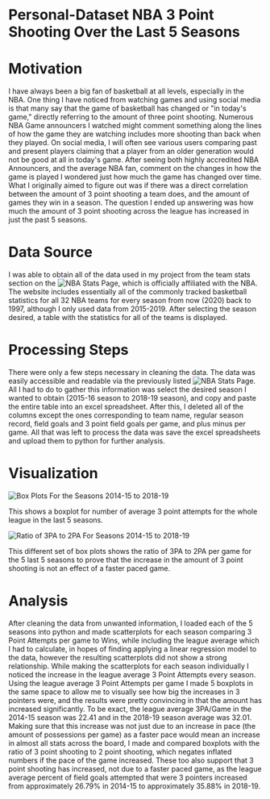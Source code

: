 # Personal-Dataset NBA 3 Point Shooting Over the Last 5 Seasons

# Motivation
I have always been a big fan of basketball at all levels, especially in the NBA. One thing I have noticed from watching games and using social media is that many say that the game of basketball has changed or "in today's game," directly referring to the amount of three point shooting. Numerous NBA Game announcers I watched might comment something along the lines of how the game they are watching includes more shooting than back when they played. On social media, I will often see various users comparing past and present players claiming that a player from an older generation would not be good at all in today's game. After seeing both highly accredited NBA Announcers, and the average NBA fan, comment on the changes in how the game is played I wondered just how much the game has changed over time. What I originally aimed to figure out was if there was a direct correlation between the amount of 3 point shooting a team does, and the amount of games they win in a season. The question I ended up answering was how much the amount of 3 point shooting across the league has increased in just the past 5 seasons.


# Data Source
I was able to obtain all of the data used in my project from the team stats section on the ![NBA Stats Page](https://www.nba.com/stats/teams/traditional/?sort=W_PCT&dir=-1), which is officially affiliated with the NBA. The website includes essentially all of the commonly tracked basketball statistics for all 32 NBA teams for every season from now (2020) back to 1997, although I only used data from 2015-2019. After selecting the season desired, a table with the statistics for all of the teams is displayed.

# Processing Steps
There were only a few steps necessary in cleaning the data. The data was easily accessible and readable via the previously listed ![NBA Stats Page](https://www.nba.com/stats/teams/traditional/?sort=W_PCT&dir=-1). All I had to do to gather this information was select the desired season I wanted to obtain (2015-16 season to 2018-19 season), and copy and paste the entire table into an excel spreadsheet. After this, I deleted all of the columns except the ones corresponding to team name, regular season record, field goals and 3 point field goals per game, and plus minus per game. All that was left to process the data was save the excel spreadsheets and upload them to python for further analysis.

# Visualization
![Box Plots For the Seasons 2014-15 to 2018-19](https://github.com/kianwazzu/Personal-Dataset/blob/master/all%20seasons%20boxplots.png)

This shows a boxplot for number of average 3 point attempts for the whole league in the last 5 seasons.

![Ratio of 3PA to 2PA For Seasons 2014-15 to 2018-19](https://github.com/kianwazzu/Personal-Dataset/blob/master/ratio.png)

This different set of box plots shows the ratio of 3PA to 2PA per game for the 5 last 5 seasons to prove that the increase in the amount of 3 point shooting is not an effect of a faster paced game.


# Analysis
After cleaning the data from unwanted information, I loaded each of the 5 seasons into python and made scatterplots for each season comparing 3 Point Attempts per game to Wins, while including the league average which I had to calculate, in hopes of finding applying a linear regression model to the data, however the resulting scatterplots did not show a strong relationship. While making the scatterplots for each season individually I noticed the increase in the league average 3 Point Attempts every season. Using the league average 3 Point Attempts per game I made 5 boxplots in the same space to allow me to visually see how big the increases in 3 pointers were, and the results were pretty convincing in that the amount has increased significantly. To be exact, the league average 3PA/Game in the 2014-15 season was 22.41 and in the 2018-19 season average was 32.01.
Making sure that this increase was not just due to an increase in pace (the amount of possessions per game) as a faster pace would mean an increase in almost all stats across the board, I made and compared boxplots with the ratio of 3 point shooting to 2 point shooting, which negates inflated numbers if the pace of the game increased. These too also support that 3 point shooting has increased, not due to a faster paced game, as the league average percent of field goals attempted that were 3 pointers increased from approximately 26.79% in 2014-15 to approximately 35.88% in 2018-19.
